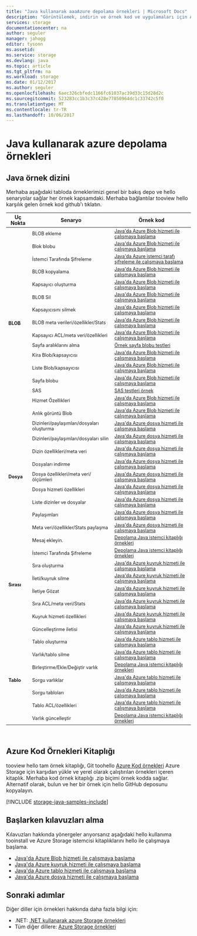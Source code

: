 ```yaml
---
title: "Java kullanarak aaaAzure depolama örnekleri | Microsoft Docs"
description: "Görüntülemek, indirin ve örnek kod ve uygulamaları için Azure Storage çalıştırın. BLOB, kuyruklar, tablolar ve dosyaları için örnek hello Java depolama istemcisi kitaplıklarını kullanarak Başlarken bulur."
services: storage
documentationcenter: na
author: seguler
manager: jahogg
editor: tysonn
ms.assetid: 
ms.service: storage
ms.devlang: java
ms.topic: article
ms.tgt_pltfrm: na
ms.workload: storage
ms.date: 01/12/2017
ms.author: seguler
ms.openlocfilehash: 6aec326cbfedc1166fc61037ac39d33c15d28d2c
ms.sourcegitcommit: 523283cc1b3c37c428e77850964dc1c33742c5f0
ms.translationtype: MT
ms.contentlocale: tr-TR
ms.lasthandoff: 10/06/2017
---
```

# <a name="azure-storage-samples-using-java"></a>Java kullanarak azure depolama örnekleri

## <a name="java-sample-index"></a>Java örnek dizini

Merhaba aşağıdaki tabloda örneklerimizi genel bir bakış depo ve hello senaryolar sağlar her örnek kapsamdaki. Merhaba bağlantılar tooview hello karşılık gelen örnek kod github'ı tıklatın.

<table style="font-size:90%"><thead><tr><th style="font-size:110%">Uç Nokta</th><th style="font-size:110%">Senaryo</th><th style="font-size:110%">Örnek kod</th></tr></thead><tbody> 
<tr> 
<td rowspan="16"><b>BLOB</b></td>
<td>BLOB ekleme</td> 
<td><a href="https://github.com/Azure-Samples/storage-blob-java-getting-started/blob/master/src/BlobBasics.java">Java'da Azure Blob hizmeti ile çalışmaya başlama</a></td> 
</tr> 
<tr> 
<td>Blok blobu</td>
<td><a href="https://github.com/Azure-Samples/storage-blob-java-getting-started/blob/master/src/BlobBasics.java">Java'da Azure Blob hizmeti ile çalışmaya başlama</a></td>
</tr> 
<tr> 
<td>İstemci Tarafında Şifreleme</td>
<td><a href="https://github.com/Azure-Samples/storage-java-client-side-encryption">Java'da Azure istemci tarafı şifreleme ile çalışmaya başlama</a></td>
</tr> 
<tr> 
<td>BLOB kopyalama</td>
<td><a href="https://github.com/Azure-Samples/storage-blob-java-getting-started/blob/master/src/BlobBasics.java">Java'da Azure Blob hizmeti ile çalışmaya başlama</a></td>
</tr> 
<tr> 
<td>Kapsayıcı oluşturma</td>
<td><a href="https://github.com/Azure-Samples/storage-blob-java-getting-started/blob/master/src/BlobBasics.java">Java'da Azure Blob hizmeti ile çalışmaya başlama</a></td>
</tr> 
<tr> 
<td>BLOB Sil</td>
<td><a href="https://github.com/Azure-Samples/storage-blob-java-getting-started/blob/master/src/BlobBasics.java">Java'da Azure Blob hizmeti ile çalışmaya başlama</a></td>
</tr> 
<tr> 
<td>Kapsayıcısını silmek</td>
<td><a href="https://github.com/Azure-Samples/storage-blob-java-getting-started/blob/master/src/BlobBasics.java">Java'da Azure Blob hizmeti ile çalışmaya başlama</a></td>
</tr> 
<tr> 
<td>BLOB meta verileri/özellikler/Stats</td>
<td><a href="https://github.com/Azure-Samples/storage-blob-java-getting-started/blob/master/src/BlobAdvanced.java">Java'da Azure Blob hizmeti ile çalışmaya başlama</a></td>
</tr> 
<tr> 
<td>Kapsayıcı ACL/meta veri/özellikleri</td>
<td><a href="https://github.com/Azure-Samples/storage-blob-java-getting-started/blob/master/src/BlobAdvanced.java">Java'da Azure Blob hizmeti ile çalışmaya başlama</a></td>
</tr> 
<tr> 
<td>Sayfa aralıklarını alma</td>
<td><a href="https://github.com/Azure/azure-storage-java/blob/master/microsoft-azure-storage-test/src/com/microsoft/azure/storage/blob/CloudPageBlobTests.java">Örnek sayfa blobu testleri</a></td>
</tr> 
<tr> 
<td>Kira Blob/kapsayıcısı</td>
<td><a href="https://github.com/Azure-Samples/storage-blob-java-getting-started/blob/master/src/BlobBasics.java">Java'da Azure Blob hizmeti ile çalışmaya başlama</a></td>
</tr> 
<tr> 
<td>Liste Blob/kapsayıcısı</td>
<td><a href="https://github.com/Azure-Samples/storage-blob-java-getting-started/blob/master/src/BlobBasics.java">Java'da Azure Blob hizmeti ile çalışmaya başlama</a></td>
</tr> 
<tr> 
<td>Sayfa blobu</td>
<td><a href="https://github.com/Azure-Samples/storage-blob-java-getting-started/blob/master/src/BlobBasics.java">Java'da Azure Blob hizmeti ile çalışmaya başlama</a></td>
</tr>
<tr> 
<td>SAS</td>
<td><a href="https://github.com/Azure/azure-storage-java/blob/master/microsoft-azure-storage-test/src/com/microsoft/azure/storage/blob/SasTests.java">SAS testleri örnek</a></td>
</tr>   
<tr> 
<td>Hizmet Özellikleri</td>
<td><a href="https://github.com/Azure-Samples/storage-blob-java-getting-started/blob/master/src/BlobAdvanced.java">Java'da Azure Blob hizmeti ile çalışmaya başlama</a></td>
</tr>           
<tr> 
<td>Anlık görüntü Blob</td>
<td><a href="https://github.com/Azure-Samples/storage-blob-java-getting-started/blob/master/src/BlobBasics.java">Java'da Azure Blob hizmeti ile çalışmaya başlama</a></td>
</tr> 
<tr> 
<td rowspan="9"><b>Dosya</b></td>
<td>Dizinleri/paylaşımları/dosyaları oluşturma</td> 
<td><a href="https://github.com/Azure-Samples/storage-file-java-getting-started/blob/master/src/FileBasics.java">Java'da Azure dosya hizmeti ile çalışmaya başlama</a></td> 
</tr>
<tr> 
<td>Dizinleri/paylaşımları/dosyaları silin</td> 
<td><a href="https://github.com/Azure-Samples/storage-file-java-getting-started/blob/master/src/FileBasics.java">Java'da Azure dosya hizmeti ile çalışmaya başlama</a></td> 
</tr> 
<tr> 
<td>Dizin özellikleri/meta veri</td> 
<td><a href="https://github.com/Azure-Samples/storage-file-java-getting-started/blob/master/src/FileAdvanced.java">Java'da Azure dosya hizmeti ile çalışmaya başlama</a></td> 
</tr> 
<tr> 
<td>Dosyaları indirme</td> 
<td><a href="https://github.com/Azure-Samples/storage-file-java-getting-started/blob/master/src/FileBasics.java">Java'da Azure dosya hizmeti ile çalışmaya başlama</a></td> 
</tr> 
<tr> 
<td>Dosya özellikleri/meta veri/ölçümleri</td> 
<td><a href="https://github.com/Azure-Samples/storage-file-java-getting-started/blob/master/src/FileAdvanced.java">Java'da Azure dosya hizmeti ile çalışmaya başlama</a></td> 
</tr> 
<tr> 
<td>Dosya hizmeti özellikleri</td> 
<td><a href="https://github.com/Azure-Samples/storage-file-java-getting-started/blob/master/src/FileAdvanced.java">Java'da Azure dosya hizmeti ile çalışmaya başlama</a></td> 
</tr> 
<tr> 
<td>Liste dizinler ve dosyalar</td> 
<td><a href="https://github.com/Azure-Samples/storage-file-java-getting-started/blob/master/src/FileBasics.java">Java'da Azure dosya hizmeti ile çalışmaya başlama</a></td> 
</tr>
<tr> 
<td>Paylaşımları</td> 
<td><a href="https://github.com/Azure-Samples/storage-file-java-getting-started/blob/master/src/FileBasics.java">Java'da Azure dosya hizmeti ile çalışmaya başlama</a></td> 
</tr>
<tr> 
<td>Meta veri/özellikler/Stats paylaşma</td> 
<td><a href="https://github.com/Azure-Samples/storage-file-java-getting-started/blob/master/src/FileAdvanced.java">Java'da Azure dosya hizmeti ile çalışmaya başlama</a></td> 
</tr>
<tr> 
<td rowspan="8"><b>Sırası</b></td>
<td>Mesaj ekleyin.</td> 
<td><a href="https://github.com/Azure/azure-storage-java/blob/master/microsoft-azure-storage-samples/src/com/microsoft/azure/storage/queue/gettingstarted/QueueBasics.java">Depolama Java istemci kitaplığı örnekleri</a></td> 
</tr> 
<tr> 
<td>İstemci Tarafında Şifreleme</td> 
<td><a href="https://github.com/Azure/azure-storage-java/blob/master/microsoft-azure-storage-samples/src/com/microsoft/azure/storage/encryption/queue/gettingstarted/QueueGettingStarted.java">Depolama Java istemci kitaplığı örnekleri</a></td> 
</tr> 
<tr> 
<td>Sıra oluşturma</td> 
<td><a href="https://github.com/Azure-Samples/storage-queue-java-getting-started/blob/master/src/QueueBasics.java">Java'da Azure kuyruk hizmeti ile çalışmaya başlama</a></td> 
</tr> 
<tr> 
<td>İleti/kuyruk silme</td> 
<td><a href="https://github.com/Azure-Samples/storage-queue-java-getting-started/blob/master/src/QueueBasics.java">Java'da Azure kuyruk hizmeti ile çalışmaya başlama</a></td> 
</tr> 
<tr> 
<td>İletiye Gözat</td> 
<td><a href="https://github.com/Azure-Samples/storage-queue-java-getting-started/blob/master/src/QueueBasics.java">Java'da Azure kuyruk hizmeti ile çalışmaya başlama</a></td> 
</tr> 
<tr> 
<td>Sıra ACL/meta veri/Stats</td> 
<td><a href="https://github.com/Azure-Samples/storage-queue-java-getting-started/blob/master/src/QueueAdvanced.java">Java'da Azure kuyruk hizmeti ile çalışmaya başlama</a></td> 
</tr> 
<tr> 
<td>Kuyruk hizmeti özellikleri</td> 
<td><a href="https://github.com/Azure-Samples/storage-queue-java-getting-started/blob/master/src/QueueAdvanced.java">Java'da Azure kuyruk hizmeti ile çalışmaya başlama</a></td> 
</tr> 
<tr> 
<td>Güncelleştirme iletisi</td> 
<td><a href="https://github.com/Azure-Samples/storage-queue-java-getting-started/blob/master/src/QueueBasics.java">Java'da Azure kuyruk hizmeti ile çalışmaya başlama</a></td> 
</tr> 
<tr> 
<td rowspan="7"><b>Tablo</b></td>
<td>Tablo oluşturma</td> 
<td><a href="https://github.com/Azure-Samples/storage-table-java-getting-started/blob/master/src/TableBasics.java">Java'da Azure tablo hizmeti ile çalışmaya başlama</a></td> 
</tr> 
<tr> 
<td>Varlık/tablo silme</td> 
<td><a href="https://github.com/Azure-Samples/storage-table-java-getting-started/blob/master/src/TableBasics.java">Java'da Azure tablo hizmeti ile çalışmaya başlama</a></td> 
</tr> 
<tr> 
<td>Birleştirme/Ekle/Değiştir varlık</td> 
<td><a href="https://github.com/Azure/azure-storage-java/blob/master/microsoft-azure-storage-samples/src/com/microsoft/azure/storage/table/gettingtstarted/TableBasics.java">Depolama Java istemci kitaplığı örnekleri</a></td> 
</tr> 
<tr> 
<td>Sorgu varlıklar</td> 
<td><a href="https://github.com/Azure-Samples/storage-table-java-getting-started/blob/master/src/TableBasics.java">Java'da Azure tablo hizmeti ile çalışmaya başlama</a></td> 
</tr> 
<tr> 
<td>Sorgu tabloları</td> 
<td><a href="https://github.com/Azure-Samples/storage-table-java-getting-started/blob/master/src/TableBasics.java">Java'da Azure tablo hizmeti ile çalışmaya başlama</a></td> 
</tr> 
<tr> 
<td>Tablo ACL/özellikleri</td> 
<td><a href="https://github.com/Azure-Samples/storage-table-java-getting-started/blob/master/src/TableAdvanced.java">Java'da Azure tablo hizmeti ile çalışmaya başlama</a></td> 
</tr> 
<tr> 
<td>Varlık güncelleştir</td> 
<td><a href="https://github.com/Azure/azure-storage-java/blob/master/microsoft-azure-storage-samples/src/com/microsoft/azure/storage/table/gettingtstarted/TableBasics.java">Depolama Java istemci kitaplığı örnekleri</a></td> 
</tr> 
</tbody> 
</table>
<br/>

## <a name="azure-code-samples-library"></a>Azure Kod Örnekleri Kitaplığı

tooview hello tam örnek kitaplığı, Git toohello [Azure Kod örnekleri](https://azure.microsoft.com/resources/samples/?service=storage) Azure Storage için karşıdan yükle ve yerel olarak çalıştırılan örnekleri içeren kitaplık. Merhaba kod örnek kitaplığı .zip biçimi örnek kodda sağlar. Alternatif olarak, bulun ve her bir örnek için hello GitHub deposunu kopyalayın.

[!INCLUDE [storage-java-samples-include](../../../includes/storage-java-samples-include.md)]

## <a name="getting-started-guides"></a>Başlarken kılavuzları alma

Kılavuzları hakkında yönergeler arıyorsanız aşağıdaki hello kullanıma tooinstall ve Azure Storage istemcisi kitaplıklarını hello ile çalışmaya başlama.

* [Java'da Azure Blob hizmeti ile çalışmaya başlama](../blobs/storage-java-how-to-use-blob-storage.md)
* [Java'da Azure kuyruk hizmeti ile çalışmaya başlama](../storage-java-how-to-use-queue-storage.md)
* [Java'da Azure tablo hizmeti ile çalışmaya başlama](../../cosmos-db/table-storage-how-to-use-java.md)
* [Java'da Azure dosya hizmeti ile çalışmaya başlama](../storage-java-how-to-use-file-storage.md)

## <a name="next-steps"></a>Sonraki adımlar

Diğer diller için örnekleri hakkında daha fazla bilgi için:

* .NET: [.NET kullanarak azure Storage örnekleri](../storage-samples-dotnet.md)
* Tüm diğer dillere: [Azure Storage örnekleri](../storage-samples.md)
